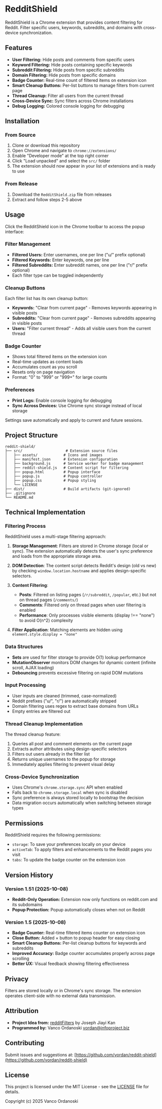 # RedditShield

RedditShield is a Chrome extension that provides content filtering for Reddit. Filter specific users, keywords, subreddits, and domains with cross-device synchronization.

## Features

- **User Filtering:** Hide posts and comments from specific users
- **Keyword Filtering:** Hide posts containing specific keywords
- **Subreddit Filtering:** Hide posts from specific subreddits
- **Domain Filtering:** Hide posts from specific domains
- **Badge Counter:** Real-time count of filtered items on extension icon
- **Smart Cleanup Buttons:** Per-list buttons to manage filters from current page
- **Thread Cleanup:** Filter all users from the current thread
- **Cross-Device Sync:** Sync filters across Chrome installations
- **Debug Logging:** Colored console logging for debugging

## Installation

### From Source
1. Clone or download this repository
2. Open Chrome and navigate to `chrome://extensions/`
3. Enable "Developer mode" at the top right corner
4. Click "Load unpacked" and select the `src/` folder
5. The extension should now appear in your list of extensions and is ready to use

### From Release
1. Download the `RedditShield.zip` file from releases
2. Extract and follow steps 2-5 above

## Usage

Click the RedditShield icon in the Chrome toolbar to access the popup interface:

### Filter Management
- **Filtered Users:** Enter usernames, one per line ("u/" prefix optional)
- **Filtered Keywords:** Enter keywords, one per line
- **Filtered Subreddits:** Enter subreddit names, one per line ("r/" prefix optional)
- Each filter type can be toggled independently

### Cleanup Buttons
Each filter list has its own cleanup button:
- **Keywords:** "Clear from current page" - Removes keywords appearing in visible posts
- **Subreddits:** "Clear from current page" - Removes subreddits appearing in visible posts
- **Users:** "Filter current thread" - Adds all visible users from the current thread

### Badge Counter
- Shows total filtered items on the extension icon
- Real-time updates as content loads
- Accumulates count as you scroll
- Resets only on page navigation
- Format: "0" to "999" or "999+" for large counts

### Preferences
- **Print Logs:** Enable console logging for debugging
- **Sync Across Devices:** Use Chrome sync storage instead of local storage

Settings save automatically and apply to current and future sessions.

## Project Structure

```
reddit-shield/
├── src/                    # Extension source files
│   ├── assets/            # Icons and images
│   ├── manifest.json      # Extension configuration
│   ├── background.js      # Service worker for badge management
│   ├── reddit-shield.js   # Content script for filtering
│   ├── popup.html         # Popup interface
│   ├── popup.js           # Popup controller
│   ├── popup.css          # Popup styling
│   └── LICENSE
├── dist/                  # Build artifacts (git-ignored)
├── .gitignore
└── README.md
```

## Technical Implementation

### Filtering Process

RedditShield uses a multi-stage filtering approach:

1. **Storage Management**: Filters are stored in Chrome storage (local or sync). The extension automatically detects the user's sync preference and loads from the appropriate storage area.

2. **DOM Detection**: The content script detects Reddit's design (old vs new) by checking `window.location.hostname` and applies design-specific selectors.

3. **Content Filtering**:
   - **Posts**: Filtered on listing pages (`/r/subreddit`, `/popular`, etc.) but not on thread pages (`/comments/`)
   - **Comments**: Filtered only on thread pages when user filtering is enabled
   - **Performance**: Only processes visible elements (display !== "none") to avoid O(n^2) complexity

4. **Filter Application**: Matching elements are hidden using `element.style.display = "none"`

### Data Structures

- **Sets** are used for filter storage to provide O(1) lookup performance
- **MutationObserver** monitors DOM changes for dynamic content (infinite scroll, AJAX loading)
- **Debouncing** prevents excessive filtering on rapid DOM mutations

### Input Processing

- User inputs are cleaned (trimmed, case-normalized)
- Reddit prefixes ("u/", "r/") are automatically stripped
- Domain filtering uses regex to extract base domains from URLs
- Empty entries are filtered out

### Thread Cleanup Implementation

The thread cleanup feature:
1. Queries all post and comment elements on the current page
2. Extracts author attributes using design-specific selectors
3. Filters out users already in the filter list
4. Returns unique usernames to the popup for storage
5. Immediately applies filtering to prevent visual delay

### Cross-Device Synchronization

- Uses Chrome's `chrome.storage.sync` API when enabled
- Falls back to `chrome.storage.local` when sync is disabled
- Sync preference is always stored locally to bootstrap the decision
- Data migration occurs automatically when switching between storage types


## Permissions

RedditShield requires the following permissions:

- `storage`: To save your preferences locally on your device
- `activeTab`: To apply filters and enhancements to the Reddit pages you visit
- `tabs`: To update the badge counter on the extension icon

## Version History

### Version 1.51 (2025-10-08)
- **Reddit-Only Operation:** Extension now only functions on reddit.com and its subdomains
- **Popup Protection:** Popup automatically closes when not on Reddit

### Version 1.5 (2025-10-08)
- **Badge Counter:** Real-time filtered items counter on extension icon
- **Close Button:** Added × button to popup header for easy closing
- **Smart Cleanup Buttons:** Per-list cleanup buttons for keywords and subreddits
- **Improved Accuracy:** Badge counter accumulates properly across page scrolling
- **Better UX:** Visual feedback showing filtering effectiveness


## Privacy

Filters are stored locally or in Chrome's sync storage. The extension operates client-side with no external data transmission.

## Attribution

- **Project Idea from:** [redditFilters](https://github.com/JosephKan3/redditFilters) by Joseph Jiayi Kan
- **Programmed by:** Vanco Ordanoski <vordan@infoproject.biz>

## Contributing

Submit issues and suggestions at: [https://github.com/vordan/reddit-shield](https://github.com/vordan/reddit-shield)

## License

This project is licensed under the MIT License - see the [LICENSE](src/LICENSE) file for details.

Copyright (c) 2025 Vanco Ordanoski
